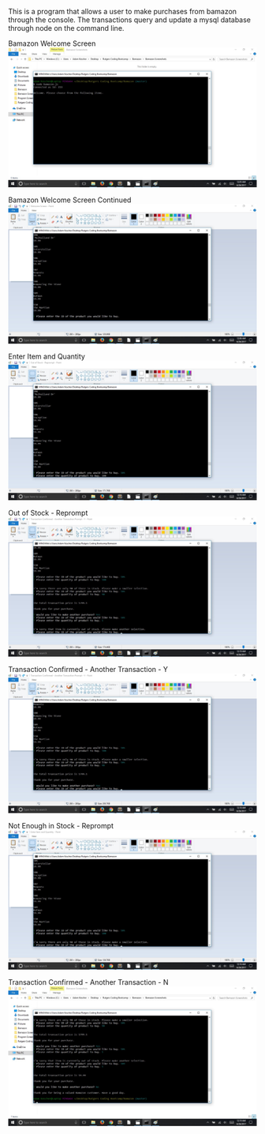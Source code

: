 This is a program that allows a user to make purchases from bamazon through the console. The transactions query and update a mysql database through node on the command line.

Bamazon Welcome Screen
![Bamazon Welcome Screen](https://github.com/Eric1543/Bamazon/blob/master/Bamazon%20Screenshots/1%20Welcome%20Screen.jpg)

Bamazon Welcome Screen Continued
![Bamazon Welcome Screen](https://github.com/Eric1543/Bamazon/blob/master/Bamazon%20Screenshots/2%20Welcome%20Screen%20Continued.jpg)

Enter Item and Quantity
![Bamazon Welcome Screen](https://github.com/Eric1543/Bamazon/blob/master/Bamazon%20Screenshots/3%20Enter%20Item%20and%20Quantity.jpg)

Out of Stock - Reprompt
![Bamazon Welcome Screen](https://github.com/Eric1543/Bamazon/blob/master/Bamazon%20Screenshots/4%20Out%20of%20Stock%20-%20Reprompt.jpg)

Transaction Confirmed - Another Transaction - Y
![Bamazon Welcome Screen](https://github.com/Eric1543/Bamazon/blob/master/Bamazon%20Screenshots/5%20Transaction%20Confirmed%20-%20Another%20Transaction%20Prompt%20-%20Y.jpg)

Not Enough in Stock - Reprompt
![Bamazon Welcome Screen](https://github.com/Eric1543/Bamazon/blob/master/Bamazon%20Screenshots/6%20Not%20Enough%20in%20Stock%20-%20Reprompt.jpg)


Transaction Confirmed - Another Transaction - N
![Bamazon Welcome Screen](https://github.com/Eric1543/Bamazon/blob/master/Bamazon%20Screenshots/7%20Transaction%20Confirmed%20-%20Another%20Transaction%20Prompt%20-%20N.jpg)